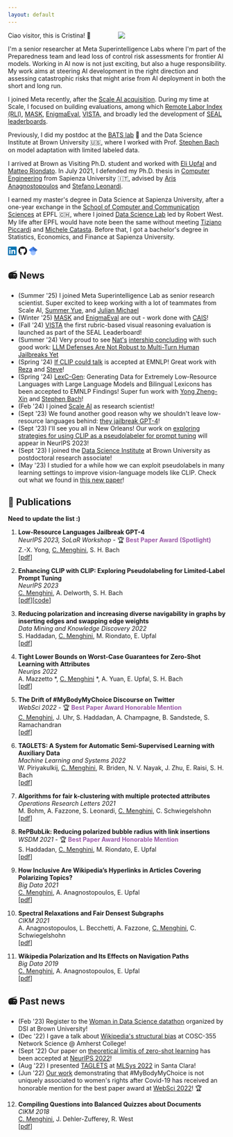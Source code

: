 ```yaml
---
layout: default
---
```


Ciao visitor, this is Cristina! 👋
<img align='right' src="/images/photo_website_new.png" width="250">

I'm a senior researcher at Meta Superintelligence Labs where I'm part of the Preparedness team and lead loss of control risk assessments for frontier AI models. Working in AI now is not just exciting, but also a huge responsibility. My work aims at steering AI development in the right direction and assessing catastrophic risks that might arise from AI deployment in both the short and long run.

I joined Meta recently, after the [Scale AI acquisition](https://scale.com/blog/scale-ai-announces-next-phase-of-company-evolution). During my time at Scale, I focused on building evaluations, among which [Remote Labor Index (RLI)](), [MASK](https://www.mask-benchmark.ai/), [EnigmaEval](https://arxiv.org/pdf/2502.08859), [VISTA](https://scale.com/leaderboard/visual_language_understanding), and broadly led the development of [SEAL leaderboards](https://scale.com/leaderboard). 

Previously, I did my postdoc at the [BATS lab](https://cs.brown.edu/people/sbach/index.html#bats) 🦇 and the Data Science Institute at Brown University 🇺🇸, where I worked with Prof. [Stephen Bach](https://cs.brown.edu/people/sbach/) on model adaptation with limited labeled data. 

I arrived at Brown as Visiting Ph.D. student and worked with [Eli Upfal](https://cs.brown.edu/people/eupfal/) and [Matteo Riondato](https://matteo.rionda.to/). In July 2021, I defended my Ph.D. thesis in [Computer Engineering](https://corsidilaurea.uniroma1.it/en/corso/2021/30430/home) from Sapienza University 🇮🇹, advised by [Aris Anagnostopoulos](http://aris.me/) and [Stefano Leonardi](https://sites.google.com/a/uniroma1.it/stefanoleonardi-eng/home).

I earned my master's degree in Data Science at Sapienza University, after a one-year exchange in the [School of Computer and Communication Sciences](https://www.epfl.ch/schools/ic/) at EPFL 🇨🇭, where I joined [Data Science Lab](https://dlab.epfl.ch/) led by Robert West. My life after EPFL would have note been the same without meeting [Tiziano Piccardi](https://piccardi.me/) and [Michele Catasta](https://github.com/pirroh).
Before that, I got a bachelor's degree in Statistics, Economics, and Finance at Sapienza University.

<a href="https://www.linkedin.com/in/cristina-menghini-patk/" style="text-decoration:none">
  <img src="/images/LinkedIn_logo_initials.png" width="20">
</a>
<a href="https://github.com/CriMenghini" style="text-decoration:none">
  <img src="/images/GitHub-Mark-32px.png" width="20">
</a>
<a href="https://scholar.google.it/citations?user=TDk55OQAAAAJ&hl=it" style="text-decoration:none">
  <img src="/images/scholar_2.png" width="20">
</a>


## 📻 News 
* (Summer '25) I joined Meta Superintelligence Lab as senior research scientist. Super excited to keep working with a lot of teammates from Scale AI, [Summer Yue](https://x.com/summeryue0?lang=en), and [Julian Michael](https://julianmichael.org/)
* (Winter '25) [MASK](https://www.mask-benchmark.ai/) and [EnigmaEval](https://arxiv.org/pdf/2502.08859) are out - work done with [CAIS](https://safe.ai/)!
* (Fall '24) [VISTA](https://scale.com/leaderboard/visual_language_understanding) the first rubric-based visual reasoning evaluation is launched as part of the SEAL Leaderboard!
* (Summer '24) Very proud to see [Nat's](https://scholar.google.com/citations?user=2XmBzbcAAAAJ&hl=en) [intership concluding](https://x.com/summeryue0/status/1828496711209361878) with such good work: [LLM Defenses Are Not Robust to Multi-Turn Human Jailbreaks Yet](https://arxiv.org/pdf/2408.15221?)
* (Spring '24) [If CLIP could talk](https://arxiv.org/pdf/2403.16442) is accepted at EMNLP! Great work with [Reza](https://reza.website/) and [Steve](https://cs.brown.edu/people/sbach/)!
* (Spring '24) [LexC-Gen](https://arxiv.org/pdf/2402.14086): Generating Data for Extremely Low-Resource Languages with Large Language Models and Bilingual Lexicons has been accepted to EMNLP Findings! Super fun work with [Yong Zheng-Xin](https://yongzx.github.io/) and [Stephen Bach](https://cs.brown.edu/people/sbach/)!
* (Feb '24) I joined [Scale AI](https://scale.com/) as research scientist!
* (Sept '23) We found another good reason why we shouldn't leave low-resource languages behind: [they jailbreak GPT-4](https://arxiv.org/abs/2310.02446)!
* (Sept '23) I'll see you all in New Orleans! Our work on [exploring strategies for using CLIP as a pseudolabeler for prompt tuning](https://arxiv.org/abs/2306.01669) will appear in NeurIPS 2023!
* (Sept '23) I joined the [Data Science Institute](https://dsi.brown.edu/) at Brown University as postdoctoral research associate!
* (May '23) I studied for a while how we can exploit pseudolabels in many learning settings to improve vision-language models like CLIP. Check out what we found in [this new paper](https://arxiv.org/abs/2306.01669)!

## 📝 Publications
__Need to update the list :)__

1. **Low-Resource Languages Jailbreak GPT-4**  
_NeurIPS 2023, SoLaR Workshop_ - 🏆 <span style="color:rgba(109, 16, 130, 0.677)">**Best Paper Award (Spotlight)**</span>        
Z.-X. Yong, <u>C. Menghini</u>, S. H. Bach  
[[pdf](https://arxiv.org/abs/2310.02446)]

2. **Enhancing CLIP with CLIP: Exploring Pseudolabeling for Limited-Label Prompt Tuning**  
_NeurIPS 2023_      
<u>C. Menghini</u>, A. Delworth, S. H. Bach  
[[pdf](https://arxiv.org/abs/2306.01669)][[code](https://github.com/BatsResearch/menghini-enhanceCLIPwithCLIP-code)]

3. **Reducing polarization and increasing diverse navigability in graphs by inserting edges and swapping edge weights**  
_Data Mining and Knowledge Discovery 2022_      
S. Haddadan, <u>C. Menghini</u>, M. Riondato, E. Upfal  
[[pdf](https://matteo.rionda.to/papers/HaddadanEtAl-RePBubLik-DMKD.pdf)]

4.  **Tight Lower Bounds on Worst-Case Guarantees for Zero-Shot Learning with Attributes**  
_Neurips 2022_  
A. Mazzetto *, <u>C. Menghini</u> *, A. Yuan, E. Upfal, S. H. Bach  
[[pdf](https://arxiv.org/pdf/2205.13068.pdf)]


5. **The Drift of #MyBodyMyChoice Discourse on Twitter**  
_WebSci 2022_ - 🏆 <span style="color:rgba(109, 16, 130, 0.677)">**Best Paper Award Honorable Mention**</span>  
<u>C. Menghini</u>, J. Uhr, S. Haddadan, A. Champagne, B. Sandstede, S. Ramachandran  
[[pdf](https://arxiv.org/pdf/2205.04898.pdf)]  


6. **TAGLETS: A System for Automatic Semi-Supervised Learning with Auxiliary Data**  
_Machine Learning and Systems 2022_  
W. Piriyakulkij, <u>C. Menghini</u>, R. Briden, N. V. Nayak, J. Zhu, E. Raisi, S. H. Bach  
[[pdf](https://proceedings.mlsys.org/paper/2022/file/c0e190d8267e36708f955d7ab048990d-Paper.pdf)]  

7. **Algorithms for fair k-clustering with multiple protected attributes**  
_Operations Research Letters 2021_  
M. Bohm, A. Fazzone, S. Leonardi,  <u>C. Menghini</u>, C. Schwiegelshohn  
[[pdf](https://www.sciencedirect.com/science/article/abs/pii/S0167637721001309)]  


8. **RePBubLik: Reducing polarized bubble radius with link insertions**  
_WSDM 2021_ - 🏆 <span style="color:rgba(109, 16, 130, 0.677)">**Best Paper Award Honorable Mention**</span>  
S. Haddadan, <u>C. Menghini</u>, M. Riondato, E. Upfal  
[[pdf](https://dl.acm.org/doi/pdf/10.1145/3437963.3441825)]  


9. **How Inclusive Are Wikipedia’s Hyperlinks in Articles Covering Polarizing Topics?**  
_Big Data 2021_  
<u>C. Menghini</u>, A. Anagnostopoulos, E. Upfal  
[[pdf](https://arxiv.org/pdf/2007.08197.pdf)]   


10. **Spectral Relaxations and Fair Densest Subgraphs**  
_CIKM 2021_  
A. Anagnostopoulos, L. Becchetti, A. Fazzone, <u>C. Menghini</u>, C. Schwiegelshohn  
[[pdf](https://dl.acm.org/doi/abs/10.1145/3340531.3412036)]  


11. **Wikipedia Polarization and Its Effects on Navigation Paths**  
_Big Data 2019_  
<u>C. Menghini</u>, A. Anagnostopoulos, E. Upfal  
[[pdf](https://par.nsf.gov/servlets/purl/10183276)]  

## 📻 Past news
* (Feb '23) Register to the [Woman in Data Science datathon](https://dsi.brown.edu/events/wids-providence) organized by DSI at Brown University!
* (Dec '22) I gave a talk about [Wikipedia's structural bias](https://arxiv.org/pdf/2007.08197.pdf) at COSC-355 Network Science @ Amherst College!
* (Sept '22) Our paper on [theoretical limitis of zero-shot learning](https://arxiv.org/pdf/2205.13068.pdf) has been accepted at [NeurIPS 2022](https://nips.cc/)!
* (Aug '22) I presented [TAGLETS](https://github.com/BatsResearch/taglets) at [MLSys 2022](https://mlsys.org/Conferences/2022/Dates) in Santa Clara!
* (Jun '22) [Our work](https://arxiv.org/pdf/2205.04898.pdf) demonstrating that #MyBodyMyChoice is not uniquely associated to women's rights after Covid-19 has received an honorable mention for the best paper award at [WebSci 2022](https://websci22.webscience.org/)! 🏆


12. **Compiling Questions into Balanced Quizzes about Documents**  
_CIKM 2018_  
<u>C. Menghini</u>, J. Dehler-Zufferey, R. West  
[[pdf](https://dlab.epfl.ch/people/west/pub/Menghini-Dehler-West_CIKM-18.pdf)]
